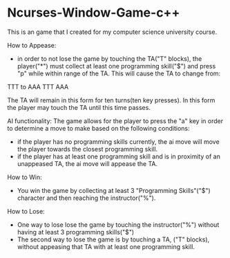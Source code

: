 # Ncurses-Window-Game-c++

This is an game that I created for my computer science university course.



How to Appease:
- in order to not lose the game by touching the TA("T" blocks), the player("*") must collect at least one programming skill("$") and press "p" while within range of the TA. This will cause the TA to change from:

TTT   to   AAA
TTT        AAA

The TA will remain in this form for ten turns(ten key presses). In this form the player may touch the TA until this time passes.



AI functionality:
The game allows for the player to press the "a" key in order to determine a move to make based on the following conditions:

- if the player has no programming skills currently, the ai move will move the player towards the closest programming skill.
- if the player has at least one programming skill and is in proximity of an unappeased TA, the ai move will appease the TA. 



How to Win:
- You win the game by collecting at least 3 "Programming Skills"("$") character and then reaching the instructor("%").



How to Lose:
- One way to lose lose the game by touching the instructor("%") without having at least 3 programming skills("$")
- The second way to lose the game is by touching a TA, ("T" blocks), without appeasing that TA with at least one programming skill.
